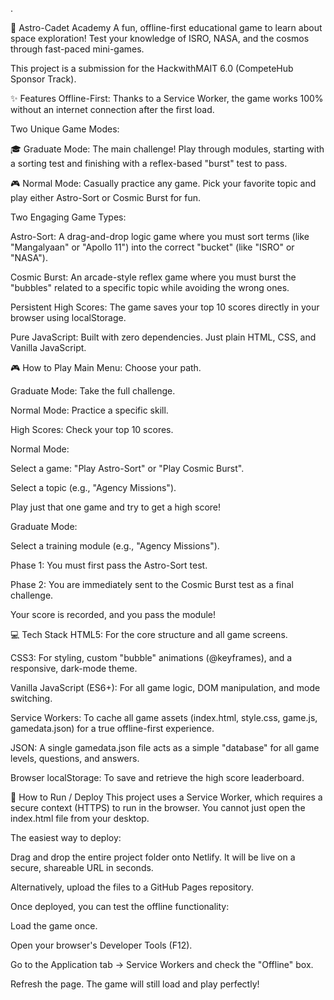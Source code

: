 .

🚀 Astro-Cadet Academy
A fun, offline-first educational game to learn about space exploration! Test your knowledge of ISRO, NASA, and the cosmos through fast-paced mini-games.

This project is a submission for the HackwithMAIT 6.0 (CompeteHub Sponsor Track).

✨ Features
Offline-First: Thanks to a Service Worker, the game works 100% without an internet connection after the first load.

Two Unique Game Modes:

🎓 Graduate Mode: The main challenge! Play through modules, starting with a sorting test and finishing with a reflex-based "burst" test to pass.

🎮 Normal Mode: Casually practice any game. Pick your favorite topic and play either Astro-Sort or Cosmic Burst for fun.

Two Engaging Game Types:

Astro-Sort: A drag-and-drop logic game where you must sort terms (like "Mangalyaan" or "Apollo 11") into the correct "bucket" (like "ISRO" or "NASA").

Cosmic Burst: An arcade-style reflex game where you must burst the "bubbles" related to a specific topic while avoiding the wrong ones.

Persistent High Scores: The game saves your top 10 scores directly in your browser using localStorage.

Pure JavaScript: Built with zero dependencies. Just plain HTML, CSS, and Vanilla JavaScript.

🎮 How to Play
Main Menu: Choose your path.

Graduate Mode: Take the full challenge.

Normal Mode: Practice a specific skill.

High Scores: Check your top 10 scores.

Normal Mode:

Select a game: "Play Astro-Sort" or "Play Cosmic Burst".

Select a topic (e.g., "Agency Missions").

Play just that one game and try to get a high score!

Graduate Mode:

Select a training module (e.g., "Agency Missions").

Phase 1: You must first pass the Astro-Sort test.

Phase 2: You are immediately sent to the Cosmic Burst test as a final challenge.

Your score is recorded, and you pass the module!

💻 Tech Stack
HTML5: For the core structure and all game screens.

CSS3: For styling, custom "bubble" animations (@keyframes), and a responsive, dark-mode theme.

Vanilla JavaScript (ES6+): For all game logic, DOM manipulation, and mode switching.

Service Workers: To cache all game assets (index.html, style.css, game.js, gamedata.json) for a true offline-first experience.

JSON: A single gamedata.json file acts as a simple "database" for all game levels, questions, and answers.

Browser localStorage: To save and retrieve the high score leaderboard.

🚀 How to Run / Deploy
This project uses a Service Worker, which requires a secure context (HTTPS) to run in the browser. You cannot just open the index.html file from your desktop.

The easiest way to deploy:

Drag and drop the entire project folder onto Netlify. It will be live on a secure, shareable URL in seconds.

Alternatively, upload the files to a GitHub Pages repository.

Once deployed, you can test the offline functionality:

Load the game once.

Open your browser's Developer Tools (F12).

Go to the Application tab -> Service Workers and check the "Offline" box.

Refresh the page. The game will still load and play perfectly!
